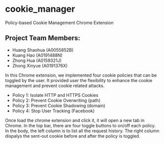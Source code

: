 # cookie_manager
Policy-based Cookie Management Chrome Extension

## Project Team Members: 
- Huang Shaohua (A0055852B)
- Kuang Hao (A0191488N)
- Zhong Hua (A0159321J)
- Zhong Xinyue (A0191376X)

In this Chrome extension, we implemented four cookie policies that can be toggled by the user. 
It provided user the flexibility to enhance the cookie management and prevent cookie related attacks. 

- Policy 1: Isolate HTTP and HTTPS Cookies
- Policy 2: Prevent Cookie Overwriting (path)
- Policy 3: Prevent Cookie Shadowing (domain)
- Policy 4: Stop User Tracking (Facebook)

Once load the chrome extension and click it, it will open a new tab in Chrome.
In the top bar, there are four toggle buttons to on/off each policy. 
In the body, the left column is to list all the request history. 
The right column dispalys the sent-out cookie before and after the policy is toggled.  
